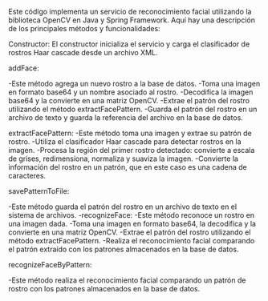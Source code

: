 Este código implementa un servicio de reconocimiento facial utilizando la biblioteca OpenCV en Java y Spring Framework. Aquí hay una descripción de los principales métodos y funcionalidades:

Constructor:
El constructor inicializa el servicio y carga el clasificador de rostros Haar cascade desde un archivo XML.

addFace:

-Este método agrega un nuevo rostro a la base de datos.
-Toma una imagen en formato base64 y un nombre asociado al rostro.
-Decodifica la imagen base64 y la convierte en una matriz OpenCV.
-Extrae el patrón del rostro utilizando el método extractFacePattern.
-Guarda el patrón del rostro en un archivo de texto y guarda la referencia del archivo en la base de datos.

extractFacePattern:
-Este método toma una imagen y extrae su patrón de rostro.
-Utiliza el clasificador Haar cascade para detectar rostros en la imagen.
-Procesa la región del primer rostro detectado: convierte a escala de grises, redimensiona, normaliza y suaviza la imagen.
-Convierte la información del rostro en un patrón, que en este caso es una cadena de caracteres.

savePatternToFile:

-Este método guarda el patrón del rostro en un archivo de texto en el sistema de archivos.
-recognizeFace:
-Este método reconoce un rostro en una imagen dada.
-Toma una imagen en formato base64, la decodifica y la convierte en una matriz OpenCV.
-Extrae el patrón del rostro utilizando el método extractFacePattern.
-Realiza el reconocimiento facial comparando el patrón extraído con los patrones almacenados en la base de datos.

recognizeFaceByPattern:

-Este método realiza el reconocimiento facial comparando un patrón de rostro con los patrones almacenados en la base de datos.
